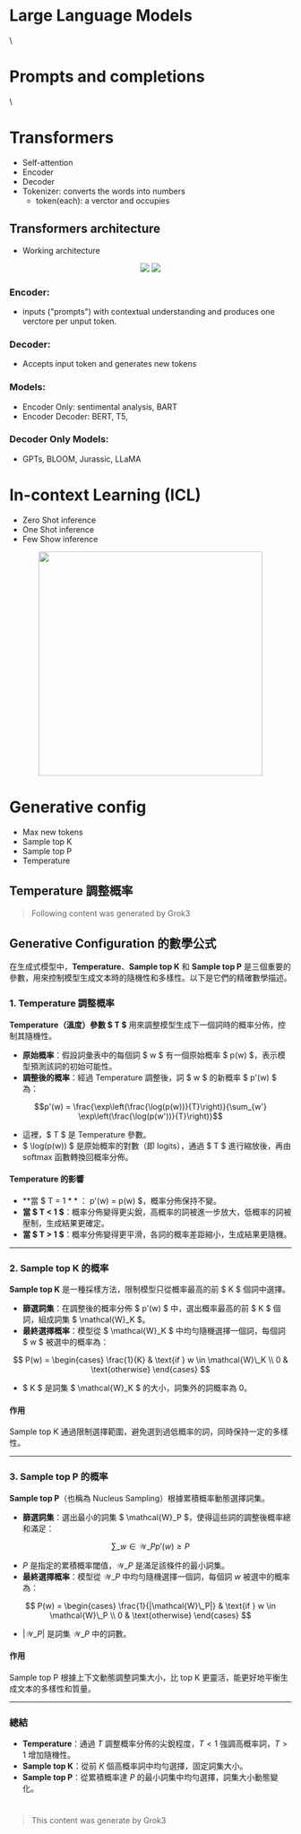 # Large Language Models

\

# Prompts and completions

\

# Transformers

- Self-attention
- Encoder
- Decoder
- Tokenizer: converts the words into numbers
  - token(each): a verctor and occupies

## Transformers architecture

- Working architecture
<div align="center">
<img src="images/transformers-architechture.PNG"/>
<img src="images/transformers-demission-angle-distance.PNG">
</div>

### Encoder:

- inputs ("prompts") with contextual understanding and produces one verctore per unput token.

### Decoder:

- Accepts input token and generates new tokens

### Models:

- Encoder Only: sentimental analysis, BART
- Encoder Decoder: BERT, T5,

### Decoder Only Models:

- GPTs, BLOOM, Jurassic, LLaMA

#

# In-context Learning (ICL)

- Zero Shot inference
- One Shot inference
- Few Show inference

<div align="center">
<img src="images/in-context-learning-ICL.PNG" height="400">
</div>

# Generative config

- Max new tokens
- Sample top K
- Sample top P
- Temperature

## Temperature 調整概率

> Following content was generated by Grok3

## Generative Configuration 的數學公式

在生成式模型中，**Temperature**、**Sample top K** 和 **Sample top P** 是三個重要的參數，用來控制模型生成文本時的隨機性和多樣性。以下是它們的精確數學描述。

### 1. Temperature 調整概率

**Temperature（溫度）參數 $ T $** 用來調整模型生成下一個詞時的概率分佈，控制其隨機性。

- **原始概率**：假設詞彙表中的每個詞 $ w $ 有一個原始概率 $ p(w) $，表示模型預測該詞的初始可能性。
- **調整後的概率**：經過 Temperature 調整後，詞 $ w $ 的新概率 $ p'(w) $ 為：

$$p'(w) = \frac{\exp\left(\frac{\log(p(w))}{T}\right)}{\sum_{w'} \exp\left(\frac{\log(p(w'))}{T}\right)}$$

- 這裡，$ T $ 是 Temperature 參數。
- $ \log(p(w)) $ 是原始概率的對數（即 logits），通過 $ T $ 進行縮放後，再由 softmax 函數轉換回概率分佈。

#### Temperature 的影響

- **當 $ T = 1 $**：$ p'(w) = p(w) $，概率分佈保持不變。
- **當 $ T < 1 $**：概率分佈變得更尖銳，高概率的詞被進一步放大，低概率的詞被壓制，生成結果更確定。
- **當 $ T > 1 $**：概率分佈變得更平滑，各詞的概率差距縮小，生成結果更隨機。

---

### 2. Sample top K 的概率

**Sample top K** 是一種採樣方法，限制模型只從概率最高的前 $ K $ 個詞中選擇。

- **篩選詞集**：在調整後的概率分佈 $ p'(w) $ 中，選出概率最高的前 $ K $ 個詞，組成詞集 $ \mathcal{W}\_K $。
- **最終選擇概率**：模型從 $ \mathcal{W}\_K $ 中均勻隨機選擇一個詞，每個詞 $ w $ 被選中的概率為：

$$
P(w) =
\begin{cases}
\frac{1}{K} & \text{if } w \in \mathcal{W}\_K \\
0 & \text{otherwise}
\end{cases}
$$

- $ K $ 是詞集 $ \mathcal{W}\_K $ 的大小，詞集外的詞概率為 0。

#### 作用

Sample top K 通過限制選擇範圍，避免選到過低概率的詞，同時保持一定的多樣性。

---

### 3. Sample top P 的概率

**Sample top P**（也稱為 Nucleus Sampling）根據累積概率動態選擇詞集。

- **篩選詞集**：選出最小的詞集 $ \mathcal{W}\_P $，使得這些詞的調整後概率總和滿足：

$$
\sum\_{w \in \mathcal{W}\_P} p'(w) \geq P
$$

- $P$ 是指定的累積概率閾值，$\mathcal{W}\_P$ 是滿足該條件的最小詞集。
- **最終選擇概率**：模型從 $\mathcal{W}\_P$ 中均勻隨機選擇一個詞，每個詞 $w$ 被選中的概率為：

$$
P(w) =
\begin{cases}
\frac{1}{|\mathcal{W}\_P|} & \text{if } w \in \mathcal{W}\_P \\
0 & \text{otherwise}
\end{cases}
$$

- $|\mathcal{W}\_P|$ 是詞集 $\mathcal{W}\_P$ 中的詞數。

#### 作用

Sample top P 根據上下文動態調整詞集大小，比 top K 更靈活，能更好地平衡生成文本的多樣性和質量。

---

### 總結

- **Temperature**：通過 $T$ 調整概率分佈的尖銳程度，$T < 1$ 強調高概率詞，$T > 1$ 增加隨機性。
- **Sample top K**：從前 $K$ 個高概率詞中均勻選擇，固定詞集大小。
- **Sample top P**：從累積概率達 $P$ 的最小詞集中均勻選擇，詞集大小動態變化。

#

> This content was generate by Grok3
